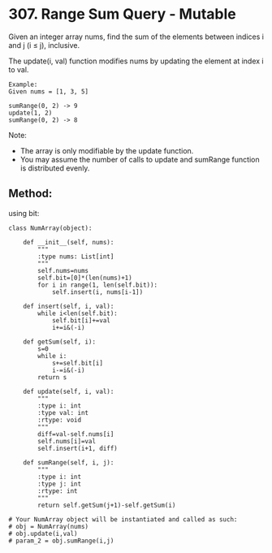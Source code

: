 # 307. Range Sum Query - Mutable

Given an integer array nums, find the sum of the elements between indices i and j (i ≤ j), inclusive.

The update(i, val) function modifies nums by updating the element at index i to val.

    Example:
    Given nums = [1, 3, 5]
    
    sumRange(0, 2) -> 9
    update(1, 2)
    sumRange(0, 2) -> 8

Note:
- The array is only modifiable by the update function.
- You may assume the number of calls to update and sumRange function is distributed evenly.

## Method:

using bit:

    class NumArray(object):
    
        def __init__(self, nums):
            """
            :type nums: List[int]
            """
            self.nums=nums
            self.bit=[0]*(len(nums)+1)
            for i in range(1, len(self.bit)):
                self.insert(i, nums[i-1])
            
        def insert(self, i, val):
            while i<len(self.bit):
                self.bit[i]+=val
                i+=i&(-i)
                
        def getSum(self, i):
            s=0
            while i:
                s+=self.bit[i]
                i-=i&(-i)
            return s
    
        def update(self, i, val):
            """
            :type i: int
            :type val: int
            :rtype: void
            """
            diff=val-self.nums[i]
            self.nums[i]=val
            self.insert(i+1, diff)
    
        def sumRange(self, i, j):
            """
            :type i: int
            :type j: int
            :rtype: int
            """
            return self.getSum(j+1)-self.getSum(i)
            
    # Your NumArray object will be instantiated and called as such:
    # obj = NumArray(nums)
    # obj.update(i,val)
    # param_2 = obj.sumRange(i,j)
